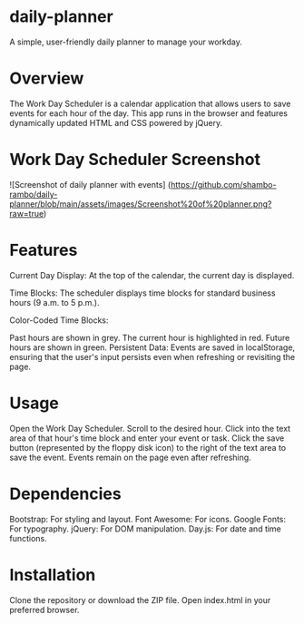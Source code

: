 # daily-planner

A simple, user-friendly daily planner to manage your workday.

# Overview
The Work Day Scheduler is a calendar application that allows users to save events for each hour of the day. This app runs in the browser and features dynamically updated HTML and CSS powered by jQuery.

# Work Day Scheduler Screenshot

![Screenshot of daily planner with events] (https://github.com/shambo-rambo/daily-planner/blob/main/assets/images/Screenshot%20of%20planner.png?raw=true)

# Features
Current Day Display: At the top of the calendar, the current day is displayed.

Time Blocks: The scheduler displays time blocks for standard business hours (9 a.m. to 5 p.m.).

Color-Coded Time Blocks:

Past hours are shown in grey.
The current hour is highlighted in red.
Future hours are shown in green.
Persistent Data: Events are saved in localStorage, ensuring that the user's input persists even when refreshing or revisiting the page.

# Usage
Open the Work Day Scheduler.
Scroll to the desired hour.
Click into the text area of that hour's time block and enter your event or task.
Click the save button (represented by the floppy disk icon) to the right of the text area to save the event.
Events remain on the page even after refreshing.

# Dependencies
Bootstrap: For styling and layout.
Font Awesome: For icons.
Google Fonts: For typography.
jQuery: For DOM manipulation.
Day.js: For date and time functions.

# Installation
Clone the repository or download the ZIP file.
Open index.html in your preferred browser.
